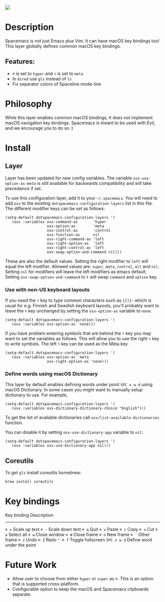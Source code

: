 ![](img/apple.png)

Description
===========

Spacemacs is not just Emacs plus Vim. It can have macOS key bindings
too! This layer globally defines common macOS key bindings.

Features:
---------

-   `⌘` is set to `hyper` and `⌥` is set to `meta`
-   In `dired` use `gls` instead of `ls`
-   Fix separator colors of Spaceline mode-line

Philosophy
==========

While this layer enables common macOS bindings, it does not implement
macOS navigation key bindings. Spacemacs is meant to be used with Evil,
and we encourage you to do so :)

Install
=======

Layer
-----

Layer has been updated for new config variables. The variable
`osx-use-option-as-meta` is still available for backwards compatibility
and will take precedence if set.

To use this configuration layer, add it to your `~/.spacemacs`. You will
need to add `osx` to the existing `dotspacemacs-configuration-layers`
list in this file. The different modifier keys can be set as follows:

``` {.commonlisp org-language="emacs-lisp"}
(setq-default dotspacemacs-configuration-layers '(
   (osx :variables osx-command-as       'hyper
                   osx-option-as        'meta
                   osx-control-as       'control
                   osx-function-as      nil
                   osx-right-command-as 'left
                   osx-right-option-as  'left
                   osx-right-control-as 'left
                   osx-swap-option-and-command nil)))
```

These are also the default values. Setting the right modifier to `left`
will equal the left modifier. Allowed values are: `super`, `meta`,
`control`, `alt` and `nil`. Setting `nil` for modifiers will leave the
left modifiers as emacs default. Setting `osx-swap-option-and-command`
to `t` will swap `command` and `option` key.

### Use with non-US keyboard layouts

If you need the `⌥` key to type common characters such as `{[]}~` which
is usual for e.g. Finnish and Swedish keyboard layouts, you\'ll probably
want to leave the `⌥` key unchanged by setting the `osx-option-as`
variable to `none`:

``` {.commonlisp org-language="emacs-lisp"}
(setq-default dotspacemacs-configuration-layers '(
   (osx :variables osx-option-as 'none)))
```

If you have problem entering symbols that are behind the `⌥` key you may
want to set the variables as follows. This will allow you to use the
right `⌥` key to write symbols. The left `⌥` key can be used as the Meta
key.

``` {.commonlisp org-language="emacs-lisp"}
(setq-default dotspacemacs-configuration-layers '(
   (osx :variables osx-option-as 'meta
                   osx-right-option-as 'none)))
```

### Define words using macOS Dictionary

This layer by default enables defining words under point `SPC x w d`
using macOS Dictionary. In some cases you might want to manually setup
dictionary to use. For example,

``` {.commonlisp org-language="emacs-lisp"}
(setq-default dotspacemacs-configuration-layers '(
   (osx :variables osx-dictionary-dictionary-choice "English")))
```

To get the list of available dictionaries call
`osx/list-available-dictionaries` function.

You can disable it by setting `osx-use-dictionary-app` variable to
`nil`:

``` {.commonlisp org-language="emacs-lisp"}
(setq-default dotspacemacs-configuration-layers '(
   (osx :variables osx-use-dictionary-app nil)))
```

Coreutils
---------

To get `gls` install coreutils homebrew:

``` {.bash org-language="sh"}
brew install coreutils
```

Key bindings
============

  Key binding   Description
  ------------- -----------------------------
  `⌘ =`         Scale up text
  `⌘ -`         Scale down text
  `⌘ q`         Quit
  `⌘ v`         Paste
  `⌘ c`         Copy
  `⌘ x`         Cut
  `⌘ a`         Select all
  `⌘ w`         Close window
  `⌘ W`         Close frame
  `⌘ n`         New frame
  `` ⌘ ` ``     Other frame
  `⌘ z`         Undo
  `⌘ Z`         Redo
  `⌃ ⌘ f`       Toggle fullscreen
  `SPC x w d`   Define word under the point

Future Work
===========

-   Allow user to choose from either `hyper` or `super` as `⌘`. This is
    an option that is supported cross-platform.
-   Configurable option to keep the macOS and Spacemacs clipboards
    separate.
